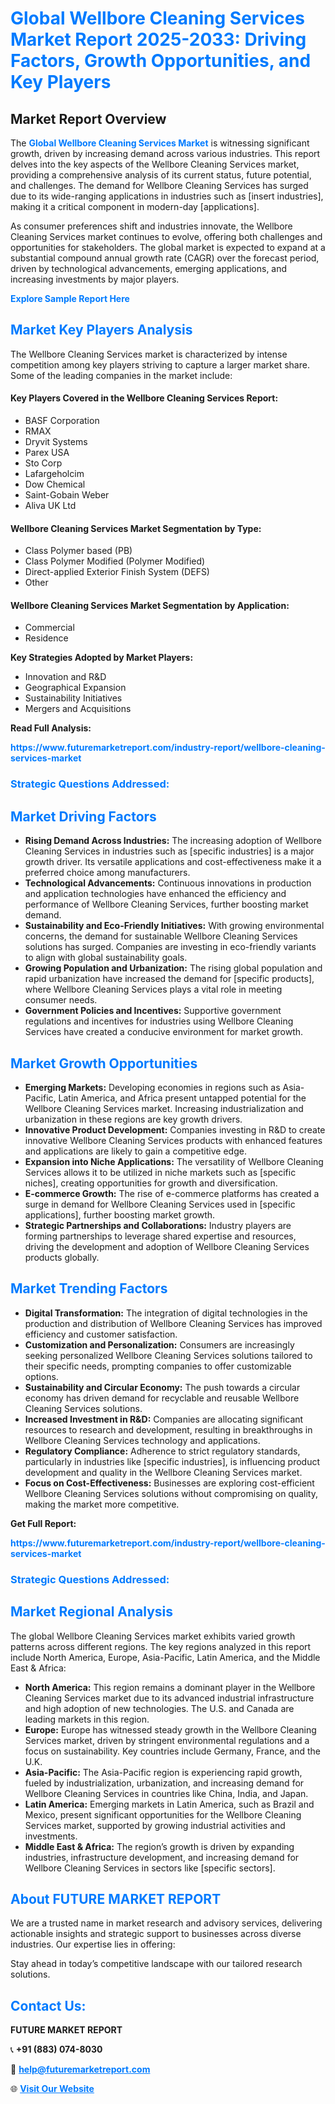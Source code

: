 <h1 style="color: #007BFF;">Global Wellbore Cleaning Services Market Report 2025-2033: Driving Factors, Growth Opportunities, and Key Players</h1>

<section id="overview">
<h2>Market Report Overview</h2>
<p>The <a href="https://www.futuremarketreport.com/industry-report/wellbore-cleaning-services-market" style="color: #007BFF; text-decoration: none;"><strong>Global Wellbore Cleaning Services Market</strong></a> is witnessing significant growth, driven by increasing demand across various industries. This report delves into the key aspects of the Wellbore Cleaning Services market, providing a comprehensive analysis of its current status, future potential, and challenges. The demand for Wellbore Cleaning Services has surged due to its wide-ranging applications in industries such as [insert industries], making it a critical component in modern-day [applications].</p>
<p>As consumer preferences shift and industries innovate, the Wellbore Cleaning Services market continues to evolve, offering both challenges and opportunities for stakeholders. The global market is expected to expand at a substantial compound annual growth rate (CAGR) over the forecast period, driven by technological advancements, emerging applications, and increasing investments by major players.</p>
</section>

<section id="overview">
<p><a href="https://www.futuremarketreport.com/request-sample/reportId=35042" style="color: #007BFF; text-decoration: none;"><strong>Explore Sample Report Here</strong></a></p>
</section>

<section id="key-players">
<h2 style="color: #007BFF;">Market Key Players Analysis</h2>
<p>The Wellbore Cleaning Services market is characterized by intense competition among key players striving to capture a larger market share. Some of the leading companies in the market include:</p>
<h4>Key Players Covered in the Wellbore Cleaning Services Report:</h4>
<ul><li>BASF Corporation</li><li>RMAX</li><li>Dryvit Systems</li><li>Parex USA</li><li>Sto Corp</li><li>Lafargeholcim</li><li>Dow Chemical</li><li>Saint-Gobain Weber</li><li>Aliva UK Ltd</li></ul>
<h4>Wellbore Cleaning Services Market Segmentation by Type:</h4>
<ul><li>Class Polymer based (PB)</li><li>Class Polymer Modified (Polymer Modified)</li><li>Direct-applied Exterior Finish System (DEFS)</li><li>Other</li></ul>

<h4>Wellbore Cleaning Services Market Segmentation by Application:</h4>
<ul><li>Commercial</li><li>Residence</li></ul>
<p><strong>Key Strategies Adopted by Market Players:</strong></p>
<ul>
<li>Innovation and R&D</li>
<li>Geographical Expansion</li>
<li>Sustainability Initiatives</li>
<li>Mergers and Acquisitions</li>
</ul>
</section>

<section>
<p><strong>Read Full Analysis: </strong></p><a href="https://www.futuremarketreport.com/industry-report/wellbore-cleaning-services-market" style="color: #007BFF; text-decoration: none;"><strong>https://www.futuremarketreport.com/industry-report/wellbore-cleaning-services-market</strong></a>
<h3 style="color: #007BFF;">Strategic Questions Addressed:</h3>
</section>

<section id="driving-factors">
<h2 style="color: #007BFF;">Market Driving Factors</h2>
<ul>
<li><strong>Rising Demand Across Industries:</strong> The increasing adoption of Wellbore Cleaning Services in industries such as [specific industries] is a major growth driver. Its versatile applications and cost-effectiveness make it a preferred choice among manufacturers.</li>
<li><strong>Technological Advancements:</strong> Continuous innovations in production and application technologies have enhanced the efficiency and performance of Wellbore Cleaning Services, further boosting market demand.</li>
<li><strong>Sustainability and Eco-Friendly Initiatives:</strong> With growing environmental concerns, the demand for sustainable Wellbore Cleaning Services solutions has surged. Companies are investing in eco-friendly variants to align with global sustainability goals.</li>
<li><strong>Growing Population and Urbanization:</strong> The rising global population and rapid urbanization have increased the demand for [specific products], where Wellbore Cleaning Services plays a vital role in meeting consumer needs.</li>
<li><strong>Government Policies and Incentives:</strong> Supportive government regulations and incentives for industries using Wellbore Cleaning Services have created a conducive environment for market growth.</li>
</ul>
</section>

<section id="growth-opportunities">
<h2 style="color: #007BFF;">Market Growth Opportunities</h2>
<ul>
<li><strong>Emerging Markets:</strong> Developing economies in regions such as Asia-Pacific, Latin America, and Africa present untapped potential for the Wellbore Cleaning Services market. Increasing industrialization and urbanization in these regions are key growth drivers.</li>
<li><strong>Innovative Product Development:</strong> Companies investing in R&D to create innovative Wellbore Cleaning Services products with enhanced features and applications are likely to gain a competitive edge.</li>
<li><strong>Expansion into Niche Applications:</strong> The versatility of Wellbore Cleaning Services allows it to be utilized in niche markets such as [specific niches], creating opportunities for growth and diversification.</li>
<li><strong>E-commerce Growth:</strong> The rise of e-commerce platforms has created a surge in demand for Wellbore Cleaning Services used in [specific applications], further boosting market growth.</li>
<li><strong>Strategic Partnerships and Collaborations:</strong> Industry players are forming partnerships to leverage shared expertise and resources, driving the development and adoption of Wellbore Cleaning Services products globally.</li>
</ul>
</section>

<section id="trending-factors">
<h2 style="color: #007BFF;">Market Trending Factors</h2>
<ul>
<li><strong>Digital Transformation:</strong> The integration of digital technologies in the production and distribution of Wellbore Cleaning Services has improved efficiency and customer satisfaction.</li>
<li><strong>Customization and Personalization:</strong> Consumers are increasingly seeking personalized Wellbore Cleaning Services solutions tailored to their specific needs, prompting companies to offer customizable options.</li>
<li><strong>Sustainability and Circular Economy:</strong> The push towards a circular economy has driven demand for recyclable and reusable Wellbore Cleaning Services solutions.</li>
<li><strong>Increased Investment in R&D:</strong> Companies are allocating significant resources to research and development, resulting in breakthroughs in Wellbore Cleaning Services technology and applications.</li>
<li><strong>Regulatory Compliance:</strong> Adherence to strict regulatory standards, particularly in industries like [specific industries], is influencing product development and quality in the Wellbore Cleaning Services market.</li>
<li><strong>Focus on Cost-Effectiveness:</strong> Businesses are exploring cost-efficient Wellbore Cleaning Services solutions without compromising on quality, making the market more competitive.</li>
</ul>
</section>

<section>
<p><strong>Get Full Report: </strong></p><a href="https://www.futuremarketreport.com/industry-report/wellbore-cleaning-services-market" style="color: #007BFF; text-decoration: none;"><strong>https://www.futuremarketreport.com/industry-report/wellbore-cleaning-services-market</strong></a>
<h3 style="color: #007BFF;">Strategic Questions Addressed:</h3>
</section>


<section id="regional-analysis">
<h2 style="color: #007BFF;">Market Regional Analysis</h2>
<p>The global Wellbore Cleaning Services market exhibits varied growth patterns across different regions. The key regions analyzed in this report include North America, Europe, Asia-Pacific, Latin America, and the Middle East & Africa:</p>
<ul>
<li><strong>North America:</strong> This region remains a dominant player in the Wellbore Cleaning Services market due to its advanced industrial infrastructure and high adoption of new technologies. The U.S. and Canada are leading markets in this region.</li>
<li><strong>Europe:</strong> Europe has witnessed steady growth in the Wellbore Cleaning Services market, driven by stringent environmental regulations and a focus on sustainability. Key countries include Germany, France, and the U.K.</li>
<li><strong>Asia-Pacific:</strong> The Asia-Pacific region is experiencing rapid growth, fueled by industrialization, urbanization, and increasing demand for Wellbore Cleaning Services in countries like China, India, and Japan.</li>
<li><strong>Latin America:</strong> Emerging markets in Latin America, such as Brazil and Mexico, present significant opportunities for the Wellbore Cleaning Services market, supported by growing industrial activities and investments.</li>
<li><strong>Middle East & Africa:</strong> The region’s growth is driven by expanding industries, infrastructure development, and increasing demand for Wellbore Cleaning Services in sectors like [specific sectors].</li>
</ul>
</section>

<footer>
<h2 style="color: #007BFF;">About FUTURE MARKET REPORT</h2>
<p>We are a trusted name in market research and advisory services, delivering actionable insights and strategic support to businesses across diverse industries. Our expertise lies in offering:</p>

<p>Stay ahead in today’s competitive landscape with our tailored research solutions.</p>

<h2 style="color: #007BFF;">Contact Us:</h2>
<p><strong>FUTURE MARKET REPORT</strong></p>
<p>📞 <strong>+91 (883) 074-8030</strong></p>
<p>📧 <strong><a href="mailto:help@futuremarketreport.com" style="color: #007BFF;">help@futuremarketreport.com</a></strong></p>
<p>🌐 <strong><a href="https://www.futuremarketreport.com/" style="color: #007BFF;">Visit Our Website</a></strong></p>
</footer>